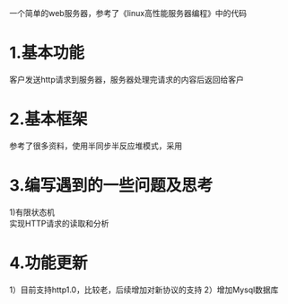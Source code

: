 一个简单的web服务器，参考了《linux高性能服务器编程》中的代码  
# 1.基本功能
客户发送http请求到服务器，服务器处理完请求的内容后返回给客户

# 2.基本框架
参考了很多资料，使用半同步半反应堆模式，采用

# 3.编写遇到的一些问题及思考  
1)有限状态机    
实现HTTP请求的读取和分析  

# 4.功能更新
1）目前支持http1.0，比较老，后续增加对新协议的支持
2）增加Mysql数据库
